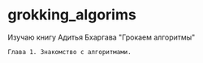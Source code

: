 # grokking_algorims
Изучаю книгу Адитья Бхаргава "Грокаем алгоритмы"

	Глава 1. Знакомство с алгоритмами.
